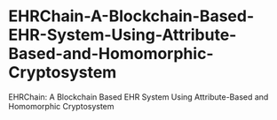 # EHRChain-A-Blockchain-Based-EHR-System-Using-Attribute-Based-and-Homomorphic-Cryptosystem
EHRChain: A Blockchain Based EHR System Using Attribute-Based and Homomorphic Cryptosystem
